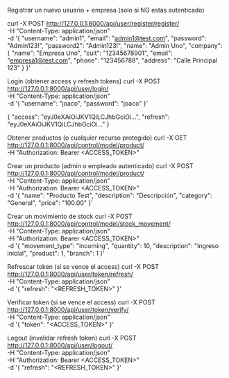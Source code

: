 Registrar un nuevo usuario + empresa (solo si NO estás autenticado)

curl -X POST http://127.0.0.1:8000/api/user/register/register/ \
-H "Content-Type: application/json" \
-d '{
  "username": "admin1",
  "email": "admin1@test.com",
  "password": "Admin123!",
  "password2": "Admin123!",
  "name": "Admin Uno",
  "company": {
    "name": "Empresa Uno",
    "cuit": "12345678901",
    "email": "empresa1@test.com",
    "phone": "123456789",
    "address": "Calle Principal 123"
  }
}'

Login (obtener access y refresh tokens)
curl -X POST http://127.0.0.1:8000/api/user/login/ \
-H "Content-Type: application/json" \
-d '{
  "username": "joaco",
  "password": "joaco"
}'


{
  "access": "eyJ0eXAiOiJKV1QiLCJhbGciOi...",
  "refresh": "eyJ0eXAiOiJKV1QiLCJhbGciOi..."
}

Obtener productos (o cualquier recurso protegido)
curl -X GET http://127.0.0.1:8000/api/control/model/product/ \
-H "Authorization: Bearer <ACCESS_TOKEN>"


Crear un producto (admin o empleado autenticado)
curl -X POST http://127.0.0.1:8000/api/control/model/product/ \
-H "Content-Type: application/json" \
-H "Authorization: Bearer <ACCESS_TOKEN>" \
-d '{
  "name": "Producto Test",
  "description": "Descripción",
  "category": "General",
  "price": "100.00"
}'


Crear un movimiento de stock
curl -X POST http://127.0.0.1:8000/api/control/model/stock_movement/ \
-H "Content-Type: application/json" \
-H "Authorization: Bearer <ACCESS_TOKEN>" \
-d '{
  "movement_type": "incoming",
  "quantity": 10,
  "description": "Ingreso inicial",
  "product": 1,
  "branch": 1
}'


Refrescar token (si se vence el access)
curl -X POST http://127.0.0.1:8000/api/user/token/refresh/ \
-H "Content-Type: application/json" \
-d '{
  "refresh": "<REFRESH_TOKEN>"
}'


Verificar token (si se vence el access)
curl -X POST http://127.0.0.1:8000/api/user/token/verify/ \
-H "Content-Type: application/json" \
-d '{
  "token": "<ACCESS_TOKEN>"
}'

Logout (invalidar refresh token)
curl -X POST http://127.0.0.1:8000/api/user/logout/ \
-H "Content-Type: application/json" \
-H "Authorization: Bearer <ACCESS_TOKEN>" \
-d '{
  "refresh": "<REFRESH_TOKEN>"
}'